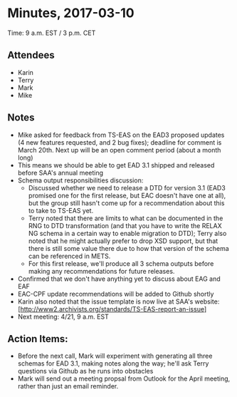 # Minutes, 2017-03-10
Time: 9 a.m. EST / 3 p.m. CET

## Attendees
- Karin
- Terry
- Mark
- Mike

## Notes
- Mike asked for feedback from TS-EAS on the EAD3 proposed updates (4 new features requested, and 2 bug fixes); deadline for comment is March 20th. Next up will be an open comment period (about a month long)
- This means we should be able to get EAD 3.1 shipped and released before SAA's annual meeting
- Schema output responsibilities discussion:
	- Discussed whether we need to release a DTD for version 3.1 (EAD3 promised one for the first release, but EAC doesn't have one at all), but the group still hasn't come up for a recommendation about this to take to TS-EAS yet.
	- Terry noted that there are limits to what can be documented in the RNG to DTD transformation (and that you have to write the RELAX NG schema in a certain way to enable migration to DTD); Terry also noted that he might actually prefer to drop XSD support, but that there is still some value there due to how that version of the schema can be referenced in METS.
	- For this first release, we'll produce all 3 schema outputs before making any recommendations for future releases.
- Confirmed that we don't have anything yet to discuss about EAG and EAF
- EAC-CPF update recommendations will be added to Github shortly
- Karin also noted that the issue template is now live at SAA's website: [http://www2.archivists.org/standards/TS-EAS-report-an-issue]
- Next meeting:  4/21, 9 a.m. EST

## Action Items:
- Before the next call, Mark will experiment with generating all three schemas for EAD 3.1, making notes along the way; he'll ask Terry questions via Github as he runs into obstacles
- Mark will send out a meeting propsal from Outlook for the April meeting, rather than just an email reminder.